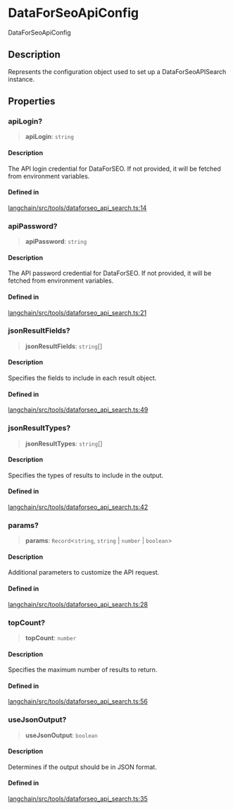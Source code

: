 DataForSeoApiConfig
===================

DataForSeoApiConfig

Description[](#description "Direct link to Description")
---------------------------------------------------------

Represents the configuration object used to set up a DataForSeoAPISearch instance.

Properties[](#properties "Direct link to Properties")
------------------------------------------------------

### apiLogin?[](#apilogin "Direct link to apiLogin?")

> **apiLogin**: `string`

#### Description[](#description-1 "Direct link to Description")

The API login credential for DataForSEO. If not provided, it will be fetched from environment variables.

#### Defined in[](#defined-in "Direct link to Defined in")

[langchain/src/tools/dataforseo\_api\_search.ts:14](https://github.com/hwchase17/langchainjs/blob/1c1274d/langchain/src/tools/dataforseo_api_search.ts#L14)

### apiPassword?[](#apipassword "Direct link to apiPassword?")

> **apiPassword**: `string`

#### Description[](#description-2 "Direct link to Description")

The API password credential for DataForSEO. If not provided, it will be fetched from environment variables.

#### Defined in[](#defined-in-1 "Direct link to Defined in")

[langchain/src/tools/dataforseo\_api\_search.ts:21](https://github.com/hwchase17/langchainjs/blob/1c1274d/langchain/src/tools/dataforseo_api_search.ts#L21)

### jsonResultFields?[](#jsonresultfields "Direct link to jsonResultFields?")

> **jsonResultFields**: `string`\[\]

#### Description[](#description-3 "Direct link to Description")

Specifies the fields to include in each result object.

#### Defined in[](#defined-in-2 "Direct link to Defined in")

[langchain/src/tools/dataforseo\_api\_search.ts:49](https://github.com/hwchase17/langchainjs/blob/1c1274d/langchain/src/tools/dataforseo_api_search.ts#L49)

### jsonResultTypes?[](#jsonresulttypes "Direct link to jsonResultTypes?")

> **jsonResultTypes**: `string`\[\]

#### Description[](#description-4 "Direct link to Description")

Specifies the types of results to include in the output.

#### Defined in[](#defined-in-3 "Direct link to Defined in")

[langchain/src/tools/dataforseo\_api\_search.ts:42](https://github.com/hwchase17/langchainjs/blob/1c1274d/langchain/src/tools/dataforseo_api_search.ts#L42)

### params?[](#params "Direct link to params?")

> **params**: `Record`<`string`, `string` | `number` | `boolean`\>

#### Description[](#description-5 "Direct link to Description")

Additional parameters to customize the API request.

#### Defined in[](#defined-in-4 "Direct link to Defined in")

[langchain/src/tools/dataforseo\_api\_search.ts:28](https://github.com/hwchase17/langchainjs/blob/1c1274d/langchain/src/tools/dataforseo_api_search.ts#L28)

### topCount?[](#topcount "Direct link to topCount?")

> **topCount**: `number`

#### Description[](#description-6 "Direct link to Description")

Specifies the maximum number of results to return.

#### Defined in[](#defined-in-5 "Direct link to Defined in")

[langchain/src/tools/dataforseo\_api\_search.ts:56](https://github.com/hwchase17/langchainjs/blob/1c1274d/langchain/src/tools/dataforseo_api_search.ts#L56)

### useJsonOutput?[](#usejsonoutput "Direct link to useJsonOutput?")

> **useJsonOutput**: `boolean`

#### Description[](#description-7 "Direct link to Description")

Determines if the output should be in JSON format.

#### Defined in[](#defined-in-6 "Direct link to Defined in")

[langchain/src/tools/dataforseo\_api\_search.ts:35](https://github.com/hwchase17/langchainjs/blob/1c1274d/langchain/src/tools/dataforseo_api_search.ts#L35)